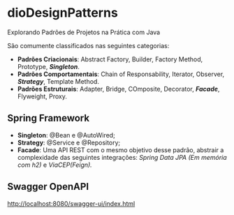 # dioDesignPatterns
Explorando Padrões de Projetos na Prática com Java

São comumente classificados nas seguintes categorias:
 - **Padrões Criacionais**: Abstract Factory, Builder, Factory Method, Prototype, ***Singleton***.
 - **Padrões Comportamentais**: Chain of Responsability, Iterator, Observer, ***Strategy***, Template Method.
 - **Padrões Estruturais**: Adapter, Bridge, COmposite, Decorator, ***Facade***, Flyweight, Proxy.

## Spring Framework
 - **Singleton**: @Bean e @AutoWired;
 - **Strategy**: @Service e @Repository;
 - **Facade**: Uma API REST com o mesmo objetivo desse padrão, abstrair a complexidade das seguintes integrações: _Spring Data JPA (Em memória com h2)_ e _ViaCEP(Feign)._
 
## Swagger OpenAPI
[http://localhost:8080/swagger-ui/index.html](http://localhost:8080/swagger-ui/index.html)

